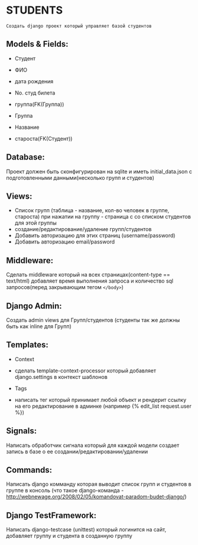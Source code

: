 
STUDENTS
========

```
Создать django проект который управляет базой студентов
```

Models & Fields:
----------------
- Студент
 - ФИО
 - дата рождения
 - No. студ билета
 - группа(FK(Группа))


- Группа
 - Название
 - староста(FK(Студент))

Database:
---------
Проект должен быть сконфигурирован на sqlite и иметь initial_data.json 
с подготовленными данными(несколько групп и студентов)

Views:
------
- Список групп (таблица - название, кол-во человек в группе, староста) 
  при нажатии на группу - страница с со списком студентов для этой группы
- создание/редактирование/удаление групп/студентов
- Добавить авторизацию для этих страниц (username/password)
- Добавить авторизацию email/password
  
Middleware:
-----------
Сделать middleware который на всех страницах(content-type == text/html) добавляет время выполнения запроса 
и количество sql запросов(перед закрывающим тегом ```</body>```)

Django Admin:
-------------
Создать admin views для Групп/студентов (студенты так же должны быть как inline для Групп)

Templates:
----------
- Context 
 - сделать template-context-processor который добавляет django.settings в контекст шаблонов

 
- Tags 
 - написать тег который принимает любой объект и рендерит ссылку на его редактирование в админке (например {% edit_list request.user %})

Signals:
--------
Написать обработчик сигнала который для каждой модели создает запись в базе о ее создании/редактировании/удалении

Commands:
---------
Написать django комманду которая выводит список групп и студентов в группе в консоль 
(что такое django-команда - http://webnewage.org/2008/02/05/komandovat-paradom-budet-django/)

Django TestFramework:
---------------------
Написать django-testcase (unittest) который логинится на сайт, добавляет группу и студента в созданную группу